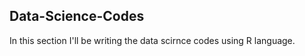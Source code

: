 ## Data-Science-Codes ##      
In this section I'll be writing the data scirnce codes using R language.  
